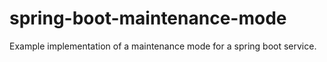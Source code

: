 # spring-boot-maintenance-mode
Example implementation of a maintenance mode for a spring boot service.
